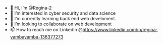 - 👋 Hi, I’m @Regina-2
- 👀 I’m interested in cyber security and data science
- 🌱 I’m currently learning back end web develoment.
- 💞️ I’m looking to collaborate on web development
- 📫 How to reach me on LinkedIn @https://www.linkedin.com/in/regina-yambayamba-136377273

<!---
Regina-2/Regina-2 is a ✨ special ✨ repository because its `README.md` (this file) appears on your GitHub profile.
You can click the Preview link to take a look at your changes.
--->
